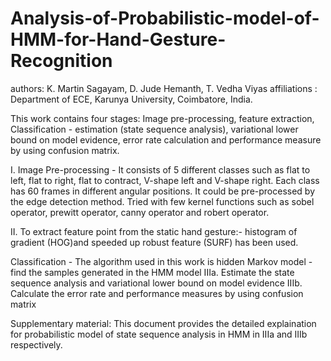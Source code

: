# Analysis-of-Probabilistic-model-of-HMM-for-Hand-Gesture-Recognition
authors: K. Martin Sagayam, D. Jude Hemanth, T. Vedha Viyas
affiliations : Department of ECE, Karunya University, Coimbatore, India.


This work contains four stages: Image pre-processing, feature extraction, Classification - estimation (state sequence analysis), variational lower bound on model evidence, error rate calculation and performance measure by using confusion matrix.

I. Image Pre-processing - It consists of 5 different classes such as flat to left, flat to right, flat to contract, V-shape left and V-shape right. Each class has 60 frames in different angular positions. It could be pre-processed by the edge detection method. Tried with few kernel functions such as sobel operator, prewitt operator, canny operator and robert operator.

II. To extract feature point from the static hand gesture:- histogram of gradient (HOG)and speeded up robust feature (SURF) has been used.

Classification - The algorithm used in this work is hidden Markov model - find the samples generated in the HMM model
IIIa. Estimate the state sequence analysis and variational lower bound on model evidence
IIIb. Calculate the error rate and performance measures by using confusion matrix

Supplementary material: This document provides the detailed explaination for probabilistic model of state sequence analysis in HMM in IIIa and IIIb respectively.
